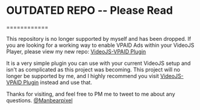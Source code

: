 # OUTDATED REPO -- Please Read
============

This repository is no longer supported by myself and has been dropped. If you are looking for a working way to enable VPAID Ads within your VideoJS Player, please view my new repo: [VideoJS-VPAID Plugin](https://github.com/Manbearpixel/videojs-vpaid)

It is a very simple plugin you can use with your current VideoJS setup and isn't as complicated as this project was becoming. This project will no longer be supported by me, and I highly recommend you visit [VideoJS-VPAID Plugin](https://github.com/Manbearpixel/videojs-vpaid) instead and use that. 

Thanks for visiting, and feel free to PM me to tweet to me about any questions. [@Manbearpixel](https://twitter.com/manbearpixel)
